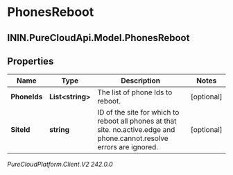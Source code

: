 # PhonesReboot

## ININ.PureCloudApi.Model.PhonesReboot

## Properties

|Name | Type | Description | Notes|
|------------ | ------------- | ------------- | -------------|
| **PhoneIds** | **List&lt;string&gt;** | The list of phone Ids to reboot. | [optional] |
| **SiteId** | **string** | ID of the site for which to reboot all phones at that site. no.active.edge and phone.cannot.resolve errors are ignored. | [optional] |



_PureCloudPlatform.Client.V2 242.0.0_
